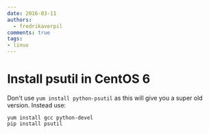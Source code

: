 ```yaml
---
date: 2016-03-11
authors:
  - fredrikaverpil
comments: true
tags:
- linux
---
```


# Install psutil in CentOS 6

Don't use `yum install python-psutil` as this will give you a super old
version. Instead use:

    yum install gcc python-devel
    pip install psutil